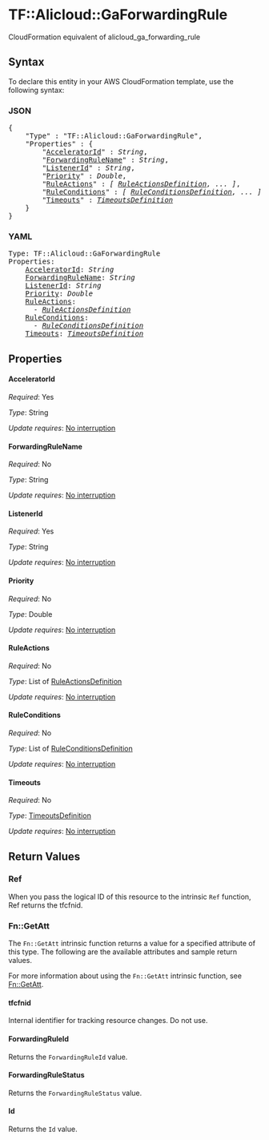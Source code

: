# TF::Alicloud::GaForwardingRule

CloudFormation equivalent of alicloud_ga_forwarding_rule

## Syntax

To declare this entity in your AWS CloudFormation template, use the following syntax:

### JSON

<pre>
{
    "Type" : "TF::Alicloud::GaForwardingRule",
    "Properties" : {
        "<a href="#acceleratorid" title="AcceleratorId">AcceleratorId</a>" : <i>String</i>,
        "<a href="#forwardingrulename" title="ForwardingRuleName">ForwardingRuleName</a>" : <i>String</i>,
        "<a href="#listenerid" title="ListenerId">ListenerId</a>" : <i>String</i>,
        "<a href="#priority" title="Priority">Priority</a>" : <i>Double</i>,
        "<a href="#ruleactions" title="RuleActions">RuleActions</a>" : <i>[ <a href="ruleactionsdefinition.md">RuleActionsDefinition</a>, ... ]</i>,
        "<a href="#ruleconditions" title="RuleConditions">RuleConditions</a>" : <i>[ <a href="ruleconditionsdefinition.md">RuleConditionsDefinition</a>, ... ]</i>,
        "<a href="#timeouts" title="Timeouts">Timeouts</a>" : <i><a href="timeoutsdefinition.md">TimeoutsDefinition</a></i>
    }
}
</pre>

### YAML

<pre>
Type: TF::Alicloud::GaForwardingRule
Properties:
    <a href="#acceleratorid" title="AcceleratorId">AcceleratorId</a>: <i>String</i>
    <a href="#forwardingrulename" title="ForwardingRuleName">ForwardingRuleName</a>: <i>String</i>
    <a href="#listenerid" title="ListenerId">ListenerId</a>: <i>String</i>
    <a href="#priority" title="Priority">Priority</a>: <i>Double</i>
    <a href="#ruleactions" title="RuleActions">RuleActions</a>: <i>
      - <a href="ruleactionsdefinition.md">RuleActionsDefinition</a></i>
    <a href="#ruleconditions" title="RuleConditions">RuleConditions</a>: <i>
      - <a href="ruleconditionsdefinition.md">RuleConditionsDefinition</a></i>
    <a href="#timeouts" title="Timeouts">Timeouts</a>: <i><a href="timeoutsdefinition.md">TimeoutsDefinition</a></i>
</pre>

## Properties

#### AcceleratorId

_Required_: Yes

_Type_: String

_Update requires_: [No interruption](https://docs.aws.amazon.com/AWSCloudFormation/latest/UserGuide/using-cfn-updating-stacks-update-behaviors.html#update-no-interrupt)

#### ForwardingRuleName

_Required_: No

_Type_: String

_Update requires_: [No interruption](https://docs.aws.amazon.com/AWSCloudFormation/latest/UserGuide/using-cfn-updating-stacks-update-behaviors.html#update-no-interrupt)

#### ListenerId

_Required_: Yes

_Type_: String

_Update requires_: [No interruption](https://docs.aws.amazon.com/AWSCloudFormation/latest/UserGuide/using-cfn-updating-stacks-update-behaviors.html#update-no-interrupt)

#### Priority

_Required_: No

_Type_: Double

_Update requires_: [No interruption](https://docs.aws.amazon.com/AWSCloudFormation/latest/UserGuide/using-cfn-updating-stacks-update-behaviors.html#update-no-interrupt)

#### RuleActions

_Required_: No

_Type_: List of <a href="ruleactionsdefinition.md">RuleActionsDefinition</a>

_Update requires_: [No interruption](https://docs.aws.amazon.com/AWSCloudFormation/latest/UserGuide/using-cfn-updating-stacks-update-behaviors.html#update-no-interrupt)

#### RuleConditions

_Required_: No

_Type_: List of <a href="ruleconditionsdefinition.md">RuleConditionsDefinition</a>

_Update requires_: [No interruption](https://docs.aws.amazon.com/AWSCloudFormation/latest/UserGuide/using-cfn-updating-stacks-update-behaviors.html#update-no-interrupt)

#### Timeouts

_Required_: No

_Type_: <a href="timeoutsdefinition.md">TimeoutsDefinition</a>

_Update requires_: [No interruption](https://docs.aws.amazon.com/AWSCloudFormation/latest/UserGuide/using-cfn-updating-stacks-update-behaviors.html#update-no-interrupt)

## Return Values

### Ref

When you pass the logical ID of this resource to the intrinsic `Ref` function, Ref returns the tfcfnid.

### Fn::GetAtt

The `Fn::GetAtt` intrinsic function returns a value for a specified attribute of this type. The following are the available attributes and sample return values.

For more information about using the `Fn::GetAtt` intrinsic function, see [Fn::GetAtt](https://docs.aws.amazon.com/AWSCloudFormation/latest/UserGuide/intrinsic-function-reference-getatt.html).

#### tfcfnid

Internal identifier for tracking resource changes. Do not use.

#### ForwardingRuleId

Returns the <code>ForwardingRuleId</code> value.

#### ForwardingRuleStatus

Returns the <code>ForwardingRuleStatus</code> value.

#### Id

Returns the <code>Id</code> value.

